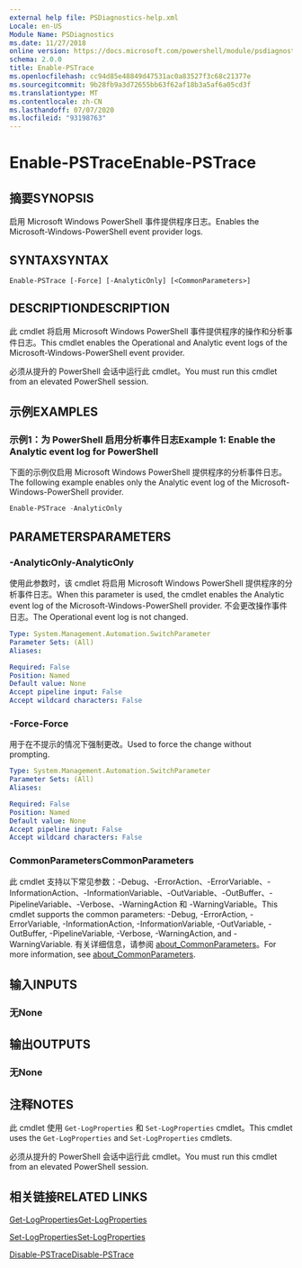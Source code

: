 ```yaml
---
external help file: PSDiagnostics-help.xml
Locale: en-US
Module Name: PSDiagnostics
ms.date: 11/27/2018
online version: https://docs.microsoft.com/powershell/module/psdiagnostics/enable-pstrace?view=powershell-7.1&WT.mc_id=ps-gethelp
schema: 2.0.0
title: Enable-PSTrace
ms.openlocfilehash: cc94d85e48849d47531ac0a83527f3c68c21377e
ms.sourcegitcommit: 9b28fb9a3d72655bb63f62af18b3a5af6a05cd3f
ms.translationtype: MT
ms.contentlocale: zh-CN
ms.lasthandoff: 07/07/2020
ms.locfileid: "93198763"
---
```

# <span data-ttu-id="708ea-102">Enable-PSTrace</span><span class="sxs-lookup"><span data-stu-id="708ea-102">Enable-PSTrace</span></span>

## <span data-ttu-id="708ea-103">摘要</span><span class="sxs-lookup"><span data-stu-id="708ea-103">SYNOPSIS</span></span>
<span data-ttu-id="708ea-104">启用 Microsoft Windows PowerShell 事件提供程序日志。</span><span class="sxs-lookup"><span data-stu-id="708ea-104">Enables the Microsoft-Windows-PowerShell event provider logs.</span></span>

## <span data-ttu-id="708ea-105">SYNTAX</span><span class="sxs-lookup"><span data-stu-id="708ea-105">SYNTAX</span></span>

```
Enable-PSTrace [-Force] [-AnalyticOnly] [<CommonParameters>]
```

## <span data-ttu-id="708ea-106">DESCRIPTION</span><span class="sxs-lookup"><span data-stu-id="708ea-106">DESCRIPTION</span></span>

<span data-ttu-id="708ea-107">此 cmdlet 将启用 Microsoft Windows PowerShell 事件提供程序的操作和分析事件日志。</span><span class="sxs-lookup"><span data-stu-id="708ea-107">This cmdlet enables the Operational and Analytic event logs of the Microsoft-Windows-PowerShell event provider.</span></span>

<span data-ttu-id="708ea-108">必须从提升的 PowerShell 会话中运行此 cmdlet。</span><span class="sxs-lookup"><span data-stu-id="708ea-108">You must run this cmdlet from an elevated PowerShell session.</span></span>

## <span data-ttu-id="708ea-109">示例</span><span class="sxs-lookup"><span data-stu-id="708ea-109">EXAMPLES</span></span>

### <span data-ttu-id="708ea-110">示例1：为 PowerShell 启用分析事件日志</span><span class="sxs-lookup"><span data-stu-id="708ea-110">Example 1: Enable the Analytic event log for PowerShell</span></span>

<span data-ttu-id="708ea-111">下面的示例仅启用 Microsoft Windows PowerShell 提供程序的分析事件日志。</span><span class="sxs-lookup"><span data-stu-id="708ea-111">The following example enables only the Analytic event log of the Microsoft-Windows-PowerShell provider.</span></span>

```powershell
Enable-PSTrace -AnalyticOnly
```

## <span data-ttu-id="708ea-112">PARAMETERS</span><span class="sxs-lookup"><span data-stu-id="708ea-112">PARAMETERS</span></span>

### <span data-ttu-id="708ea-113">-AnalyticOnly</span><span class="sxs-lookup"><span data-stu-id="708ea-113">-AnalyticOnly</span></span>

<span data-ttu-id="708ea-114">使用此参数时，该 cmdlet 将启用 Microsoft Windows PowerShell 提供程序的分析事件日志。</span><span class="sxs-lookup"><span data-stu-id="708ea-114">When this parameter is used, the cmdlet enables the Analytic event log of the Microsoft-Windows-PowerShell provider.</span></span> <span data-ttu-id="708ea-115">不会更改操作事件日志。</span><span class="sxs-lookup"><span data-stu-id="708ea-115">The Operational event log is not changed.</span></span>

```yaml
Type: System.Management.Automation.SwitchParameter
Parameter Sets: (All)
Aliases:

Required: False
Position: Named
Default value: None
Accept pipeline input: False
Accept wildcard characters: False
```

### <span data-ttu-id="708ea-116">-Force</span><span class="sxs-lookup"><span data-stu-id="708ea-116">-Force</span></span>

<span data-ttu-id="708ea-117">用于在不提示的情况下强制更改。</span><span class="sxs-lookup"><span data-stu-id="708ea-117">Used to force the change without prompting.</span></span>

```yaml
Type: System.Management.Automation.SwitchParameter
Parameter Sets: (All)
Aliases:

Required: False
Position: Named
Default value: None
Accept pipeline input: False
Accept wildcard characters: False
```

### <span data-ttu-id="708ea-118">CommonParameters</span><span class="sxs-lookup"><span data-stu-id="708ea-118">CommonParameters</span></span>
<span data-ttu-id="708ea-119">此 cmdlet 支持以下常见参数：-Debug、-ErrorAction、-ErrorVariable、-InformationAction、-InformationVariable、-OutVariable、-OutBuffer、-PipelineVariable、-Verbose、-WarningAction 和 -WarningVariable。</span><span class="sxs-lookup"><span data-stu-id="708ea-119">This cmdlet supports the common parameters: -Debug, -ErrorAction, -ErrorVariable, -InformationAction, -InformationVariable, -OutVariable, -OutBuffer, -PipelineVariable, -Verbose, -WarningAction, and -WarningVariable.</span></span> <span data-ttu-id="708ea-120">有关详细信息，请参阅 [about_CommonParameters](https://go.microsoft.com/fwlink/?LinkID=113216)。</span><span class="sxs-lookup"><span data-stu-id="708ea-120">For more information, see [about_CommonParameters](https://go.microsoft.com/fwlink/?LinkID=113216).</span></span>

## <span data-ttu-id="708ea-121">输入</span><span class="sxs-lookup"><span data-stu-id="708ea-121">INPUTS</span></span>

### <span data-ttu-id="708ea-122">无</span><span class="sxs-lookup"><span data-stu-id="708ea-122">None</span></span>

## <span data-ttu-id="708ea-123">输出</span><span class="sxs-lookup"><span data-stu-id="708ea-123">OUTPUTS</span></span>

### <span data-ttu-id="708ea-124">无</span><span class="sxs-lookup"><span data-stu-id="708ea-124">None</span></span>

## <span data-ttu-id="708ea-125">注释</span><span class="sxs-lookup"><span data-stu-id="708ea-125">NOTES</span></span>

<span data-ttu-id="708ea-126">此 cmdlet 使用 `Get-LogProperties` 和 `Set-LogProperties` cmdlet。</span><span class="sxs-lookup"><span data-stu-id="708ea-126">This cmdlet uses the `Get-LogProperties` and `Set-LogProperties` cmdlets.</span></span>

<span data-ttu-id="708ea-127">必须从提升的 PowerShell 会话中运行此 cmdlet。</span><span class="sxs-lookup"><span data-stu-id="708ea-127">You must run this cmdlet from an elevated PowerShell session.</span></span>

## <span data-ttu-id="708ea-128">相关链接</span><span class="sxs-lookup"><span data-stu-id="708ea-128">RELATED LINKS</span></span>

[<span data-ttu-id="708ea-129">Get-LogProperties</span><span class="sxs-lookup"><span data-stu-id="708ea-129">Get-LogProperties</span></span>](Get-LogProperties.md)

[<span data-ttu-id="708ea-130">Set-LogProperties</span><span class="sxs-lookup"><span data-stu-id="708ea-130">Set-LogProperties</span></span>](Set-LogProperties.md)

[<span data-ttu-id="708ea-131">Disable-PSTrace</span><span class="sxs-lookup"><span data-stu-id="708ea-131">Disable-PSTrace</span></span>](Disable-PSTrace.md)

